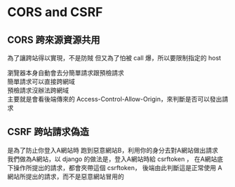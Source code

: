 # CORS and CSRF

## CORS 跨來源資源共用

為了讓跨站得以實現，不是防賊
但又為了怕被 call 爆，所以要限制指定的 host

瀏覽器本身自動會去分簡單請求跟預檢請求 <br>
簡單請求可以直接跨網域　<br>
預檢請求沒辦法跨網域 <br>主要就是會看後端傳來的 Access-Control-Allow-Origin，來判斷是否可以發出請求 

## CSRF 跨站請求偽造

是為了防止你登入A網站時 跑到惡意網站B，利用你的身分去對A網站做出請求 <br>
我們做為A網站，以 django 的做法是，登入A網站時給 csrftoken ， 在A網站底下操作所提出的請求，都會夾帶這個 csrftoken，
後端由此判斷這是正常使用 A 網站所提出的請求，而不是惡意網站冒用的